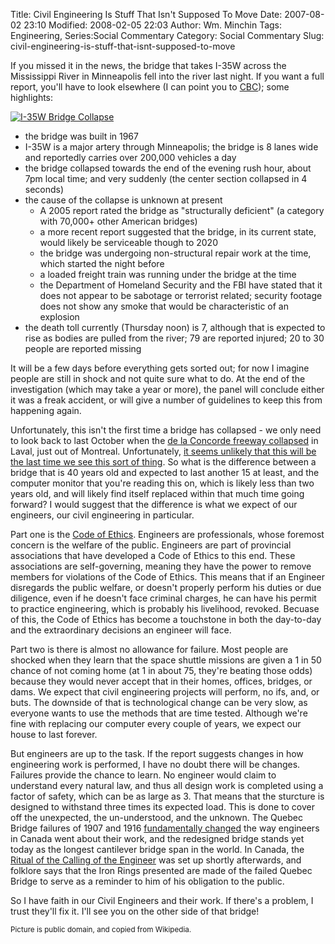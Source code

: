 Title: Civil Engineering Is Stuff That Isn't Supposed To Move
Date: 2007-08-02 23:10
Modified: 2008-02-05 22:03
Author: Wm. Minchin
Tags: Engineering, Series:Social Commentary
Category: Social Commentary
Slug: civil-engineering-is-stuff-that-isnt-supposed-to-move

If you missed it in the news, the bridge that takes I-35W across the
Mississippi River in Minneapolis fell into the river last night. If you
want a full report, you'll have to look elsewhere (I can point you to
[CBC](http://www.cbc.ca/world/story/2007/08/02/bridge-collapse.html "CBC"));
some highlights:

[![I-35W Bridge Collapse](http://1.bp.blogspot.com/_fWUoqQ2t4Js/RrK9CM-EJ5I/AAAAAAAAAdA/HNpPj4qUMN8/s200/I-35W+bridge+collapse+TLR1.jpg)](http://1.bp.blogspot.com/_fWUoqQ2t4Js/RrK9CM-EJ5I/AAAAAAAAAdA/HNpPj4qUMN8/s1600-h/I-35W+bridge+collapse+TLR1.jpg)

-   the bridge was built in 1967
-   I-35W is a major artery through Minneapolis; the bridge is 8 lanes
    wide and reportedly carries over 200,000 vehicles a day
-   the bridge collapsed towards the end of the evening rush hour, about
    7pm local time; and very suddenly (the center section collapsed in 4
    seconds)
-   the cause of the collapse is unknown at present
    -   A 2005 report rated the bridge as "structurally deficient" (a
        category with 70,000+ other American bridges)
    -   a more recent report suggested that the bridge, in its current
        state, would likely be serviceable though to 2020
    -   the bridge was undergoing non-structural repair work at the
        time, which started the night before
    -   a loaded freight train was running under the bridge at the time
    -   the Department of Homeland Security and the FBI have stated that
        it does not appear to be sabotage or terrorist related; security
        footage does not show any smoke that would be characteristic of
        an explosion
-   the death toll currently (Thursday noon) is 7, although that is
    expected to rise as bodies are pulled from the river; 79 are
    reported injured; 20 to 30 people are reported missing

It will be a few days before everything gets sorted out; for now I
imagine people are still in shock and not quite sure what to do. At the
end of the investigation (which may take a year or more), the panel will
conclude either it was a freak accident, or will give a number of
guidelines to keep this from happening again.

Unfortunately, this isn't the first time a bridge has collapsed - we
only need to look back to last October when the [de la Concorde freeway
collapsed](http://www.canada.com/topics/news/story.html?id=ee2d0ff1-b2c3-40a6-bc8c-d6a5e8da2c55 "de la Concorde freeway collasped")
in Laval, just out of Montreal. Unfortunately, [it seems unlikely that
this will be the last time we see this sort of
thing](http://news.com.com/Aging+infrastructure+at+heart+of+Minnesota+disaster/2100-1008_3-6200459.html?tag=nefd.lede "Aging infrastructure at heart of Minnesota disaster | CNET News").
So what is the difference between a bridge that is 40 years old and
expected to last another 15 at least, and the computer monitor that
you're reading this on, which is likely less than two years old, and
will likely find itself replaced within that much time going forward? I
would suggest that the difference is what we expect of our engineers,
our civil engineering in particular.

Part one is the [Code of
Ethics](http://www.apegga.com/About/ACT/code.htm "Association of Professional Engineers, Geologists and Geophysicists of Alberta (APEGGA)'s Code of Ethics").
Engineers are professionals, whose foremost concern is the welfare of
the public. Engineers are part of provincial associations that have
developed a Code of Ethics to this end. These associations are
self-governing, meaning they have the power to remove members for
violations of the Code of Ethics. This means that if an Engineer
disregards the public welfare, or doesn't properly perform his duties or
due diligence, even if he doesn't face criminal charges, he can have his
permit to practice engineering, which is probably his livelihood,
revoked. Becuase of this, the Code of Ethics has become a touchstone in
both the day-to-day and the extraordinary decisions an engineer will
face.

Part two is there is almost no allowance for failure. Most people are
shocked when they learn that the space shuttle missions are given a 1 in
50 chance of not coming home (at 1 in about 75, they're beating those
odds) because they would never accept that in their homes, offices,
bridges, or dams. We expect that civil engineering projects will
perform, no ifs, and, or buts. The downside of that is technological
change can be very slow, as everyone wants to use the methods that are
time tested. Although we're fine with replacing our computer every
couple of years, we expect our house to last forever.

But engineers are up to the task. If the report suggests changes in how
engineering work is performed, I have no doubt there will be changes.
Failures provide the chance to learn. No engineer would claim to
understand every natural law, and thus all design work is completed
using a factor of safety, which can be as large as 3. That means that
the sturcture is designed to withstand three times its expected load.
This is done to cover off the unexpected, the un-understood, and the
unknown. The Quebec Bridge failures of 1907 and 1916 [fundamentally
changed](http://en.wikipedia.org/wiki/Quebec_Bridge#Aftermath "fundamentally changed")
the way engineers in Canada went about their work, and the redesigned
bridge stands yet today as the longest cantilever bridge span in the
world. In Canada, the [Ritual of the Calling of the
Engineer](http://en.wikipedia.org/wiki/The_Ritual_of_the_Calling_of_an_Engineer "Ritual of the Calling of the Engineer")
was set up shortly afterwards, and folklore says that the Iron Rings
presented are made of the failed Quebec Bridge to serve as a reminder to
him of his obligation to the public.

So I have faith in our Civil Engineers and their work. If there's a
problem, I trust they'll fix it. I'll see you on the other side of that
bridge!

<small>Picture is public domain, and copied from Wikipedia.</small>
